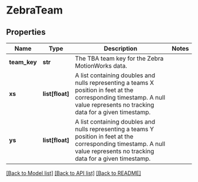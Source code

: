 # ZebraTeam

## Properties
Name | Type | Description | Notes
------------ | ------------- | ------------- | -------------
**team_key** | **str** | The TBA team key for the Zebra MotionWorks data. | 
**xs** | **list[float]** | A list containing doubles and nulls representing a teams X position in feet at the corresponding timestamp. A null value represents no tracking data for a given timestamp. | 
**ys** | **list[float]** | A list containing doubles and nulls representing a teams Y position in feet at the corresponding timestamp. A null value represents no tracking data for a given timestamp. | 

[[Back to Model list]](../README.md#documentation-for-models) [[Back to API list]](../README.md#documentation-for-api-endpoints) [[Back to README]](../README.md)


